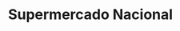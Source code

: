 ---
title: "Supermercado Nacional"
url: /santo-domingo-este/supermercado-nacional/
shop: Supermarkt
---